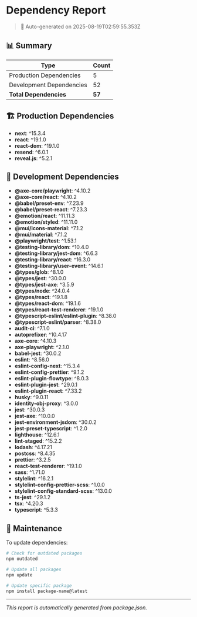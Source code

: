 # Dependency Report

> 🤖 Auto-generated on 2025-08-19T02:59:55.353Z

## 📊 Summary

| Type | Count |
|------|-------|
| Production Dependencies | 5 |
| Development Dependencies | 52 |
| **Total Dependencies** | **57** |

## 🏗️ Production Dependencies

- **next**: ^15.3.4
- **react**: ^19.1.0
- **react-dom**: ^19.1.0
- **resend**: ^6.0.1
- **reveal.js**: ^5.2.1

## 🔧 Development Dependencies

- **@axe-core/playwright**: ^4.10.2
- **@axe-core/react**: ^4.10.2
- **@babel/preset-env**: ^7.23.9
- **@babel/preset-react**: ^7.23.3
- **@emotion/react**: ^11.11.3
- **@emotion/styled**: ^11.11.0
- **@mui/icons-material**: ^7.1.2
- **@mui/material**: ^7.1.2
- **@playwright/test**: ^1.53.1
- **@testing-library/dom**: ^10.4.0
- **@testing-library/jest-dom**: ^6.6.3
- **@testing-library/react**: ^16.3.0
- **@testing-library/user-event**: ^14.6.1
- **@types/glob**: ^8.1.0
- **@types/jest**: ^30.0.0
- **@types/jest-axe**: ^3.5.9
- **@types/node**: ^24.0.4
- **@types/react**: ^19.1.8
- **@types/react-dom**: ^19.1.6
- **@types/react-test-renderer**: ^19.1.0
- **@typescript-eslint/eslint-plugin**: ^8.38.0
- **@typescript-eslint/parser**: ^8.38.0
- **audit-ci**: ^7.1.0
- **autoprefixer**: ^10.4.17
- **axe-core**: ^4.10.3
- **axe-playwright**: ^2.1.0
- **babel-jest**: ^30.0.2
- **eslint**: ^8.56.0
- **eslint-config-next**: ^15.3.4
- **eslint-config-prettier**: ^9.1.2
- **eslint-plugin-flowtype**: ^8.0.3
- **eslint-plugin-jest**: ^29.0.1
- **eslint-plugin-react**: ^7.33.2
- **husky**: ^9.0.11
- **identity-obj-proxy**: ^3.0.0
- **jest**: ^30.0.3
- **jest-axe**: ^10.0.0
- **jest-environment-jsdom**: ^30.0.2
- **jest-preset-typescript**: ^1.2.0
- **lighthouse**: ^12.6.1
- **lint-staged**: ^15.2.2
- **lodash**: ^4.17.21
- **postcss**: ^8.4.35
- **prettier**: ^3.2.5
- **react-test-renderer**: ^19.1.0
- **sass**: ^1.71.0
- **stylelint**: ^16.2.1
- **stylelint-config-prettier-scss**: ^1.0.0
- **stylelint-config-standard-scss**: ^13.0.0
- **ts-jest**: ^29.1.2
- **tsx**: ^4.20.3
- **typescript**: ^5.3.3

## 🔄 Maintenance

To update dependencies:

```bash
# Check for outdated packages
npm outdated

# Update all packages
npm update

# Update specific package
npm install package-name@latest
```

---

*This report is automatically generated from package.json.*
